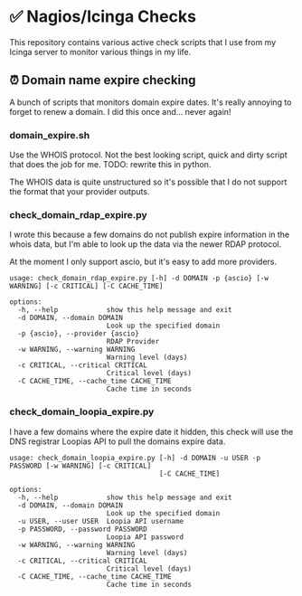 # ✅ Nagios/Icinga Checks

This repository contains various active check scripts that I use from my Icinga server to monitor various things in my life.

## ⏰ Domain name expire checking

A bunch of scripts that monitors domain expire dates. It's really annoying to forget to renew a domain. I did this once and... never again!

### domain_expire.sh

Use the WHOIS protocol. Not the best looking script, quick and dirty script that does the job for me. TODO: rewrite this in python.

The WHOIS data is quite unstructured so it's possible that I do not support the format that your provider outputs.

### check_domain_rdap_expire.py

I wrote this because a few domains do not publish expire information in the whois data, but I'm able to look up the data via the newer RDAP protocol.

At the moment I only support ascio, but it's easy to add more providers.

```
usage: check_domain_rdap_expire.py [-h] -d DOMAIN -p {ascio} [-w WARNING] [-c CRITICAL] [-C CACHE_TIME]

options:
  -h, --help            show this help message and exit
  -d DOMAIN, --domain DOMAIN
                        Look up the specified domain
  -p {ascio}, --provider {ascio}
                        RDAP Provider
  -w WARNING, --warning WARNING
                        Warning level (days)
  -c CRITICAL, --critical CRITICAL
                        Critical level (days)
  -C CACHE_TIME, --cache_time CACHE_TIME
                        Cache time in seconds
```

### check_domain_loopia_expire.py

I have a few domains where the expire date it hidden, this check will use the DNS registrar Loopias API to pull the domains expire data.

```
usage: check_domain_loopia_expire.py [-h] -d DOMAIN -u USER -p PASSWORD [-w WARNING] [-c CRITICAL]
                                     [-C CACHE_TIME]

options:
  -h, --help            show this help message and exit
  -d DOMAIN, --domain DOMAIN
                        Look up the specified domain
  -u USER, --user USER  Loopia API username
  -p PASSWORD, --password PASSWORD
                        Loopia API password
  -w WARNING, --warning WARNING
                        Warning level (days)
  -c CRITICAL, --critical CRITICAL
                        Critical level (days)
  -C CACHE_TIME, --cache_time CACHE_TIME
                        Cache time in seconds
```
